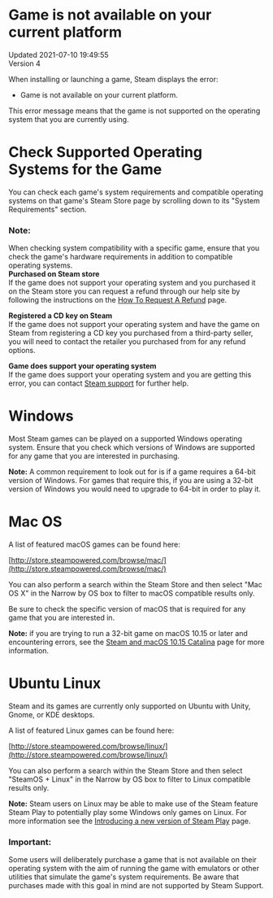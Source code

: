 # Game is not available on your current platform
Updated 2021-07-10 19:49:55  
Version 4  

When installing or launching a game, Steam displays the error:  

* Game is not available on your current platform.

    
This error message means that the game is not supported on the operating system that you are currently using.  
  
# Check Supported Operating Systems for the Game
  
You can check each game's system requirements and compatible operating systems on that game's Steam Store page by scrolling down to its "System Requirements" section.  
  
  ### Note:
When checking system compatibility with a specific game, ensure that you check the game's hardware requirements in addition to compatible operating systems.  
**Purchased on Steam store**  
If the game does not support your operating system and you purchased it on the Steam store you can request a refund through our help site by following the instructions on the [How To Request A Refund](https://help.steampowered.com/en/faqs/view/784C-923B-A4A1-C825) page.  
  
**Registered a CD key on Steam**  
If the game does not support your operating system and have the game on Steam from registering a CD key you purchased from a third-party seller, you will need to contact the retailer you purchased from for any refund options.  
  
**Game does support your operating system**  
If the game does support your operating system and you are getting this error, you can contact [Steam support](https://help.steampowered.com/) for further help.  
  
  
# Windows
Most Steam games can be played on a supported Windows operating system. Ensure that you check which versions of Windows are supported for any game that you are interested in purchasing.   
  
**Note:** A common requirement to look out for is if a game requires a 64-bit version of Windows. For games that require this, if you are using a 32-bit version of Windows you would need to upgrade to 64-bit in order to play it.  
  
  
# Mac OS
A list of featured macOS games can be found here:  
  
[http://store.steampowered.com/browse/mac/](http://store.steampowered.com/browse/mac/)  
  
You can also perform a search within the Steam Store and then select "Mac OS X" in the Narrow by OS box to filter to macOS compatible results only.  
  
Be sure to check the specific version of macOS that is required for any game that you are interested in.  
  
**Note:** if you are trying to run a 32-bit game on macOS 10.15 or later and encountering errors, see the [Steam and macOS 10.15 Catalina](https://help.steampowered.com/en/faqs/view/5E0D-522A-4E62-B6EF) page for more information.  
  
  
# Ubuntu Linux
Steam and its games are currently only supported on Ubuntu with Unity, Gnome, or KDE desktops.  
  
A list of featured Linux games can be found here:  
  
[http://store.steampowered.com/browse/linux/](http://store.steampowered.com/browse/linux/)  
  
You can also perform a search within the Steam Store and then select "SteamOS + Linux" in the Narrow by OS box to filter to Linux compatible results only.  
  
**Note:** Steam users on Linux may be able to make use of the Steam feature Steam Play to potentially play some Windows only games on Linux. For more information see the [Introducing a new version of Steam Play](https://steamcommunity.com/games/221410/announcements/detail/1696055855739350561) page.  
  
  ### Important:
Some users will deliberately purchase a game that is not available on their operating system with the aim of running the game with emulators or other utilities that simulate the game's system requirements. Be aware that purchases made with this goal in mind are not supported by Steam Support.